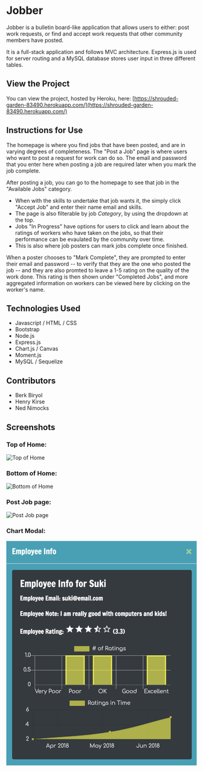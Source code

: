 # Jobber

Jobber is a bulletin board-like application that allows users to either: post work requests, or find and accept work requests that other community members have posted. 

It is a full-stack application and follows MVC architecture. Express.js is used for server routing and a MySQL database stores user input in three different tables.

## View the Project
You can view the project, hosted by Heroku, here: [https://shrouded-garden-83490.herokuapp.com/](https://shrouded-garden-83490.herokuapp.com/)

## Instructions for Use
The homepage is where you find jobs that have been posted, and are in varying degrees of completeness. The "Post a Job" page is where users who want to post a request for work can do so. The email and password that you enter here when posting a job are required later when you mark the job complete. 

After posting a job, you can go to the homepage to see that job in the "Available Jobs" category. 
* When with the skills to undertake that job wants it, the simply click "Accept Job" and enter their name email and skills. 
* The page is also filterable by job *Category*, by using the dropdown at the top. 
* Jobs "In Progress" have options for users to click and learn about the ratings of workers who have taken on the jobs, so that their performance can be evaulated by the community over time.
* This is also where job posters can mark jobs complete once finished.

When a poster chooses to "Mark Complete", they are prompted to enter their email and password -- to verify that they are the one who posted the job -- and they are also promted to leave a 1-5 rating on the quality of the work done. This rating is then shown under "Completed Jobs", and more aggregated information on workers can be viewed here by clicking on the worker's name. 

## Technologies Used
* Javascript / HTML / CSS
* Bootstrap
* Node.js
* Express.js
* Chart.js / Canvas
* Moment.js
* MySQL / Sequelize

## Contributors
* Berk Biryol
* Henry Kirse
* Ned Nimocks

## Screenshots

### Top of Home:
![Top of Home](./public/assets/img/home-1.png)

### Bottom of Home:
![Bottom of Home](./public/assets/img/home-2.png)

### Post Job page:
![Post Job page](./public/assets/img/post.png)

### Chart Modal:
![Chart Modal](./public/assets/img/chart.png)
